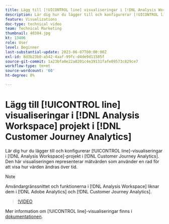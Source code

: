 ```yaml
---
title: Lägg till [!UICONTROL line] visualiseringar i [!DNL Analysis Workspace] projekt
description: Lär dig hur du lägger till och konfigurerar [!UICONTROL line]-visualiseringar till  [!DNL Analysis Workspace] projekt i [!DNL Customer Journey Analytics].
feature: Visualizations
doc-type: technical video
team: Technical Marketing
thumbnail: 40384.jpg
kt: 13406
role: User
level: Beginner
last-substantial-update: 2023-06-07T00:00:00Z
exl-id: 8d3b23b0-a542-4aaf-99fc-d4de9d11585f
source-git-commit: 1a23bfa0e22a8201c4e39131fafe09573c829ce7
workflow-type: tm+mt
source-wordcount: '60'
ht-degree: 0%

---
```


# Lägg till [!UICONTROL line] visualiseringar i [!DNL Analysis Workspace] projekt i [!DNL Customer Journey Analytics]

Lär dig hur du lägger till och konfigurerar [!UICONTROL line]-visualiseringar i [!DNL Analysis Workspace]-projekt i [!DNL Customer Journey Analytics]. Den här visualiseringen representerar mätvärden som använder en rad för att visa hur värden ändras över tid.

>[!NOTE]
>
>Användargränssnittet och funktionerna i [!DNL Analysis Workspace] liknar dem i [!DNL Adobe Analytics] och [!DNL Customer Journey Analytics].

>[!VIDEO](https://video.tv.adobe.com/v/40384/?quality=12&learn=on)

Mer information om [!UICONTROL line]-visualiseringar finns i [dokumentationen](https://experienceleague.adobe.com/docs/analytics-platform/using/cja-workspace/visualizations/line.html?lang=sv-SE).
